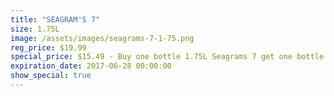 ```yaml
---
title: "SEAGRAM'S 7"
size: 1.75L
image: /assets/images/seagrams-7-1-75.png
reg_price: $19.99
special_price: $15.49 - Buy one bottle 1.75L Seagrams 7 get one bottle 2 liter bottle 7up FREE
expiration_date: 2017-06-28 00:00:00
show_special: true
---
```



